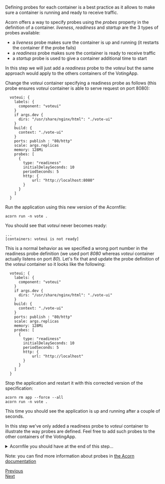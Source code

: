 Defining probes for each container is a best practice as it allows to make sure a container is running and ready to receive traffic.

Acorn offers a way to specify probes using the *probes* property in the definition of a container. *liveness*, *readiness* and *startup* are the 3 types of probes available:
- a *liveness* probe makes sure the container is up and running (it restarts the container if the probe fails)
- a *readiness* probe makes sure the container is ready to receive traffic
- a *startup* probe is used to give a container additional time to start 

In this step we will just add a *readiness* probe to the *voteui* but the same approach would apply to the others containers of the VotingApp.

Change the *voteui* container specifying a readiness probe as follows (this probe ensures *voteui* container is able to serve request on port 8080):

```
  voteui: {
    labels: {
      component: "voteui"
    }
    if args.dev {
      dirs: "/usr/share/nginx/html": "./vote-ui"
    }
    build: {
      context: "./vote-ui"
    }
    ports: publish : "80/http"
    scale: args.replicas
    memory: 128Mi
    probes: [
      {
        type: "readiness"
        initialDelaySeconds: 10
        periodSeconds: 5
        http: {
            url: "http://localhost:8080"
        }
      }
    ]
  }
```

Run the application using this new version of the Acornfile:

```
acorn run -n vote .
```

You should see that *voteui* never becomes ready:

```
...
[containers: voteui is not ready]
```

This is a normal behavior as we specified a wrong port number in the readiness probe definition (we used port *8080* whereas *voteui* container actually listens on port *80*). Let's fix that and update the probe definition of the *voteui* container so it looks like the following:

```
  voteui: {
    labels: {
      component: "voteui"
    }
    if args.dev {
      dirs: "/usr/share/nginx/html": "./vote-ui"
    }
    build: {
      context: "./vote-ui"
    }
    ports: publish : "80/http"
    scale: args.replicas
    memory: 128Mi
    probes: [
      {
        type: "readiness"
        initialDelaySeconds: 10
        periodSeconds: 5
        http: {
            url: "http://localhost"
        }
      }
    ]
  }
```

Stop the application and restart it with this corrected version of the specification:

```
acorn rm app --force --all
acorn run -n vote .
```

This time you should see the application is up and running after a couple of seconds.

In this step we've only added a readiness probe to *voteui* container to illustrate the way probes are defined. Feel free to add such probes to the other containers of the VotingApp.

<details>
  <summary markdown="span">Acornfile you should have at the end of this step...</summary>
<pre>
labels: {
    application: "votingapp"
}
args: {
    replicas: 3
}
profiles: {
    dev: {
        replicas: 1
    }
    test: {
        replicas: 2
    }
}
containers: {
  voteui: {
    labels: {
      component: "voteui"
    }
    if args.dev {
      dirs: {
        "/usr/share/nginx/html": "./vote-ui"
      }
    }
    build: {
      context: "./vote-ui"
    }
    ports: publish : "80/http"
    scale: args.replicas
    memory: 128Mi
    probes: [
      {
        type: "readiness"
        initialDelaySeconds: 10
        periodSeconds: 5
        http: {
            url: "http://localhost"
        }
      }
    ]
  }
  vote: {
    labels: {
      component: "vote"
    }
    build: {
      target: std.ifelse(args.dev, "dev", "production")
      context: "./vote"
    }
    if args.dev {
      dirs: {
          "/app": "./vote"
      }
    }
    ports: "5000/http"
    memory: 128Mi
  }
  redis: {
    labels: {
      component: "redis"
    }
    image: "redis:7.0.5-alpine3.16"
    ports: "6379/tcp"
    dirs: {
      if !args.dev {
        "/data": "volume://redis"
      }
    }
    memory: 128Mi
  }
  worker: {
    labels: {
      component: "worker"
    }
    build: "./worker/go"
    env: {
     "POSTGRES_USER": "secret://db-creds/username"
     "POSTGRES_PASSWORD": "secret://db-creds/password"
    }
    memory: 128Mi
  }
  db: {
    labels: {
      component: "db"
    }
    image: "postgres:15.0-alpine3.16"
    ports: "5432/tcp"
    env: {
      "POSTGRES_USER": "secret://db-creds/username"
      "POSTGRES_PASSWORD": "secret://db-creds/password"
      "PGDATA": "/var/lib/postgresql/data/db"
    }
    dirs: {
      if !args.dev {
        "/var/lib/postgresql/data": "volume://db"
      }
    }
    memory: 128Mi
  }
  result: {
    labels: {
      component: "result"
    }
    build: {
      target: std.ifelse(args.dev, "dev", "production")
      context: "./result"
    }
    if args.dev {
      dirs: {
          "/app": "./result"
      }
    }   
    ports: "5000/http"
    env: {
      "POSTGRES_USER": "secret://db-creds/username"
      "POSTGRES_PASSWORD": "secret://db-creds/password"
    }
    memory: 128Mi
  }
  resultui: {
    labels: {
      component: "resultui"
    }
    build: {
      target: std.ifelse(args.dev, "dev", "production")
      context: "./result-ui"
    }
    if args.dev {
      dirs: {
        "/app": "./result-ui"
      }
    } 
    ports: publish : "80/http"
    memory: std.ifelse(args.dev, 1Gi, 128Mi)
  }
}
secrets: {
    "db-creds": {
        type: "basic"
        params: {
          usernameLength:     7
          usernameCharacters: "a-z"
          passwordLength:     10
          passwordCharacters: "A-Za-z0-9"
        }
        data: {
            username: ""
            password: ""
        }
    }
}
volumes: {
  if !args.dev {
    "db": {
        size: "100M"
    }
    "redis": {
        size: "100M"
    }
  }
}
</pre>
</details>

Note: you can find more information about probes in [the Acorn documentation](https://docs.acorn.io/authoring/containers#probes)

[Previous](./labels.md)  
[Next](./job.md)